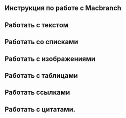 ## Инструкция по работе с Macbranch
## Работать с текстом
## Работать со списками
## Работать с изображениями
## Работать с таблицами
## Работать ссылками
## Работать с цитатами.
